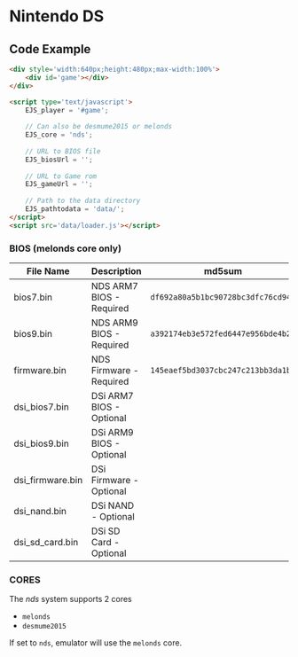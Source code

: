 # Nintendo DS

## Code Example

```html
<div style='width:640px;height:480px;max-width:100%'>
    <div id='game'></div>
</div>

<script type='text/javascript'>
    EJS_player = '#game';
    
    // Can also be desmume2015 or melonds
    EJS_core = 'nds';
    
    // URL to BIOS file
    EJS_biosUrl = '';
    
    // URL to Game rom
    EJS_gameUrl = '';
    
    // Path to the data directory
    EJS_pathtodata = 'data/';
</script>
<script src='data/loader.js'></script>
```

### BIOS (melonds core only)

|  File Name  |  Description  |    md5sum   |
| ----------- | ------------- | ----------- |
| bios7.bin | NDS ARM7 BIOS - Required | `df692a80a5b1bc90728bc3dfc76cd948` |
| bios9.bin | NDS ARM9 BIOS - Required | `a392174eb3e572fed6447e956bde4b25` |
| firmware.bin | NDS Firmware - Required | `145eaef5bd3037cbc247c213bb3da1b3` |
| dsi_bios7.bin | DSi ARM7 BIOS - Optional | ` ` |
| dsi_bios9.bin | DSi ARM9 BIOS - Optional | ` ` |
| dsi_firmware.bin | DSi Firmware - Optional | ` ` |
| dsi_nand.bin | DSi NAND - Optional | ` ` |
| dsi_sd_card.bin | DSi SD Card - Optional | ` ` |

### CORES

The *nds* system supports 2 cores
- `melonds`
- `desmume2015`

If set to `nds`, emulator will use the `melonds` core.
